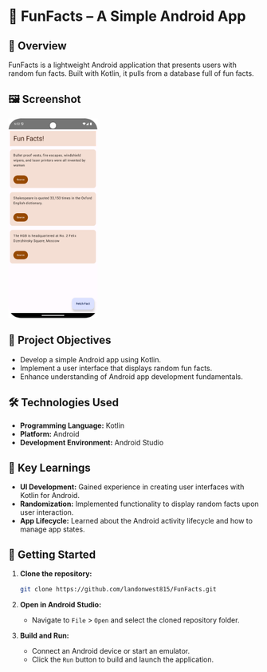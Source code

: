 # 🎉 FunFacts – A Simple Android App

## 📱 Overview

FunFacts is a lightweight Android application that presents users with random fun facts. Built with Kotlin, it pulls from a database full of fun facts.  

## 🖼️ Screenshot

<img src="./assets/demo.png" height="400"/>

## 🎯 Project Objectives

- Develop a simple Android app using Kotlin.
- Implement a user interface that displays random fun facts.
- Enhance understanding of Android app development fundamentals.

## 🛠️ Technologies Used

- **Programming Language:** Kotlin  
- **Platform:** Android  
- **Development Environment:** Android Studio  

## 🧠 Key Learnings

- **UI Development:** Gained experience in creating user interfaces with Kotlin for Android.
- **Randomization:** Implemented functionality to display random facts upon user interaction.
- **App Lifecycle:** Learned about the Android activity lifecycle and how to manage app states.

## 🚀 Getting Started

1. **Clone the repository:**

    ```bash
    git clone https://github.com/landonwest815/FunFacts.git
    ```

2. **Open in Android Studio:**
    - Navigate to `File` > `Open` and select the cloned repository folder.

3. **Build and Run:**
    - Connect an Android device or start an emulator.
    - Click the `Run` button to build and launch the application.
